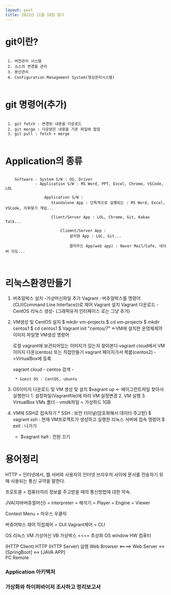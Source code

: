```yaml
---
layout: post
title: 2022년 11월 18일 일기
---
```


# git이란?

<pre>
<code>
 1. 버전관리 시스템
 2. 소스의 변경을 관리
 3. 분산관리
 4. Configuration Management System(형상관리시스템)
</code>
</pre>

# git 명령어(추가)

<pre>
<code>
 1. git fetch : 변경된 내용을 다운로드
 2. git merge : 다운받은 내용을 기존 파일에 합침
 3. git pull : fetch + merge
</code>
</pre>
 

 # Application의 종류

 <pre>
<code>
    Software - System S/W : OS, Driver
             - Application S/W : MS Word, PPT, Excel, Chrome, VSCode, LOL

                 Application S/W : 
                    Standalone App : 단독적으로 실행되는 : MS Word, Excel, VSCode, 지뢰찾기 게임...

                    Client/Server App : LOL, Chrome, Git, Kakao Talk...

                        Cliemnt/Server App : 
                            설치형 App : LOL, Git...

                            클라우드 App(web app) : Naver Mail/Cafe, 네이버 지도...

</code>
</pre>



# **리눅스환경만들기**

1. 버추얼박스 설치
    -가상머신파일 추가
        Vagrant : 
            버추얼박스를 명령어(CLI{Command Line Interface})로 제어
            Vagrant 설치
                Vagrant 다운로드 - CentOS 리눅스 생성- 
            (그래픽유저 인터페이스 로는 그냥 추가)

2. VM생성 및 CentOS 설치
    $ mkdir vm-projects
    $ cd vm-projects
    $ mkdir centos1
    $ cd centos1
    $ Vagrant init "centos/7" <-VM에  설치한 운영체제의 이미지 파일명
        VM생성 명령어

    로컬 vagrant에 보관되어있는 이미지가 있는지 찾아본다
    vagrant cloud에서 VM이미지 다운(centos) 또는 직접만들기 vagrant 페이지가서 복붙(centos2) ->VirtualBox에 등록

    vagrant cloud - centos 검색 - 

        * Guest OS : CentOS, ubuntu

    
    
3. OS이미지 다운로드 및 VM 생성 및 설치
    $vagrant up <- 배이그런트파일 찾아서 실행한다
        1. 설정파일(Vagrantfile)에 따라 VM 설정변경
        2. VM 실행
        3. VirtualBox VMs 폴더 - vmdk파일 = 가상하드 1GB

4. VM에 SSH로 접속하기  * SSH : 보안 터미널(암호화해서 데이터 주고받)
    $ vagrant ssh : 현재 VM프로젝트가 생성하고 실행한 리눅스 서버에 접속 명령어
    $ exit : 나가기

    * $vagrant halt : 전원 끄기


# 용어정리 

HTTP = 인터넷에서, 웹 서버와 사용자의 인터넷 브라우저 사이에 문서를 전송하기 위해 사용되는 통신 규약을 말한다.

프로토콜 = 컴퓨터끼리 정보를 주고받을 때의 통신방법에 대한 약속.

JVA(자바버츄얼머신) = interpreter = 해석기 = Player = Engine = Viewer

Context Menu = 마우스 우클릭





버츄어박스 제어
    직접제어 = GUI
    Vagrant제어 = CLI
    
OS 리눅스
VM 가상머신
VB 가상박스         <<== 추상화
OS window
HW 컴퓨터

(HTTP Client)  HTTP  (HTTP Server)                실행
 Web Browser  <====>   Web Server <-> [SpringBoot] <-> [JAVA APP]            
    PC                   Remote



### Application 아키텍처
### 가상화와 하이퍼바이저 조사하고 정리보고서
